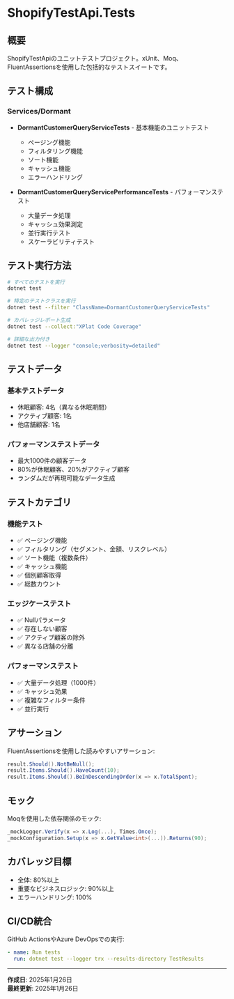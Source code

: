 # ShopifyTestApi.Tests

## 概要

ShopifyTestApiのユニットテストプロジェクト。xUnit、Moq、FluentAssertionsを使用した包括的なテストスイートです。

## テスト構成

### Services/Dormant
- **DormantCustomerQueryServiceTests** - 基本機能のユニットテスト
  - ページング機能
  - フィルタリング機能
  - ソート機能
  - キャッシュ機能
  - エラーハンドリング

- **DormantCustomerQueryServicePerformanceTests** - パフォーマンステスト
  - 大量データ処理
  - キャッシュ効果測定
  - 並行実行テスト
  - スケーラビリティテスト

## テスト実行方法

```bash
# すべてのテストを実行
dotnet test

# 特定のテストクラスを実行
dotnet test --filter "ClassName=DormantCustomerQueryServiceTests"

# カバレッジレポート生成
dotnet test --collect:"XPlat Code Coverage"

# 詳細な出力付き
dotnet test --logger "console;verbosity=detailed"
```

## テストデータ

### 基本テストデータ
- 休眠顧客: 4名（異なる休眠期間）
- アクティブ顧客: 1名
- 他店舗顧客: 1名

### パフォーマンステストデータ
- 最大1000件の顧客データ
- 80%が休眠顧客、20%がアクティブ顧客
- ランダムだが再現可能なデータ生成

## テストカテゴリ

### 機能テスト
- ✅ ページング機能
- ✅ フィルタリング（セグメント、金額、リスクレベル）
- ✅ ソート機能（複数条件）
- ✅ キャッシュ機能
- ✅ 個別顧客取得
- ✅ 総数カウント

### エッジケーステスト
- ✅ Nullパラメータ
- ✅ 存在しない顧客
- ✅ アクティブ顧客の除外
- ✅ 異なる店舗の分離

### パフォーマンステスト
- ✅ 大量データ処理（1000件）
- ✅ キャッシュ効果
- ✅ 複雑なフィルター条件
- ✅ 並行実行

## アサーション

FluentAssertionsを使用した読みやすいアサーション:
```csharp
result.Should().NotBeNull();
result.Items.Should().HaveCount(10);
result.Items.Should().BeInDescendingOrder(x => x.TotalSpent);
```

## モック

Moqを使用した依存関係のモック:
```csharp
_mockLogger.Verify(x => x.Log(...), Times.Once);
_mockConfiguration.Setup(x => x.GetValue<int>(...)).Returns(90);
```

## カバレッジ目標

- 全体: 80%以上
- 重要なビジネスロジック: 90%以上
- エラーハンドリング: 100%

## CI/CD統合

GitHub ActionsやAzure DevOpsでの実行:
```yaml
- name: Run tests
  run: dotnet test --logger trx --results-directory TestResults
```

---

**作成日**: 2025年1月26日  
**最終更新**: 2025年1月26日